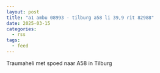 ```yaml
---
layout: post
title: "a1 ambu 08993 - tilburg a58 li 39,9 rit 82988"
date: 2025-03-15
categories: 
  - rss
tags: 
  - feed
---
```


Traumaheli met spoed naar A58 in Tilburg
